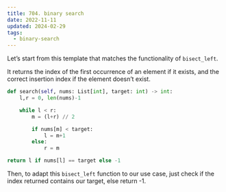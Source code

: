 ```yaml
---
title: 704. binary search
date: 2022-11-11
updated: 2024-02-29
tags:
  - binary-search
---
```


Let’s start from this template that matches the functionality of `bisect_left`.

It returns the index of the first occurrence of an element if it exists, and the correct insertion index if the element doesn’t exist.

```python
def search(self, nums: List[int], target: int) -> int:
	l,r = 0, len(nums)-1

	while l < r:
		m = (l+r) // 2

		if nums[m] < target:
			l = m+1
		else:
			r = m

return l if nums[l] == target else -1
```

Then, to adapt this `bisect_left` function to our use case, just check if the index returned contains our target, else return -1.
